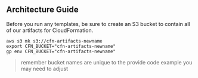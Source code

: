 ## Architecture Guide

Before you run any templates, be sure to create an S3 bucket to contain
all of our artifacts for CloudFormation.

```
aws s3 mk s3://cfn-artifacts-newname
export CFN_BUCKET="cfn-artifacts-newname"
gp env CFN_BUCKET="cfn-artifacts-newname"
```

> remember bucket names are unique to the provide code example you may need to adjust
